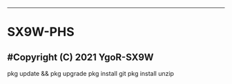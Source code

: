 -----------------------------
# SX9W-PHS
#Copyright (C) 2021 YgoR-SX9W
-----------------------------

pkg update && pkg upgrade 
pkg install git 
pkg install unzip

